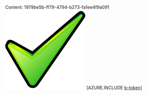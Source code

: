 Content: 1979be5b-ff79-4794-b273-fa1ee4f9a091![image](2fcc9c3d-58d9-46fc-84ec-be0fcf26b069.png)
[AZURE.INCLUDE [b-token](6f123008-3976-4fe7-bcb4-8d483206a6d6.md)]
